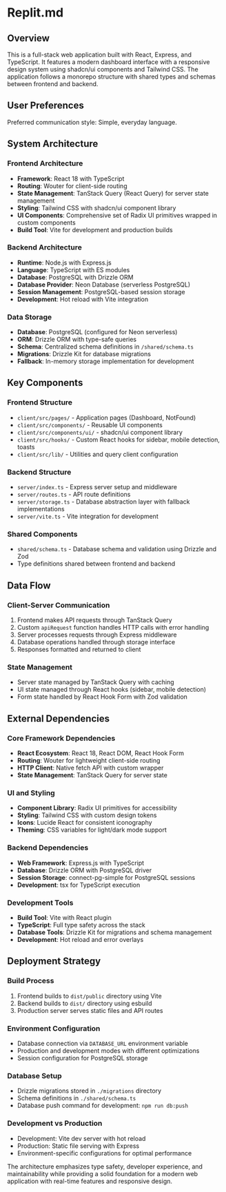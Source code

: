 # Replit.md

## Overview

This is a full-stack web application built with React, Express, and TypeScript. It features a modern dashboard interface with a responsive design system using shadcn/ui components and Tailwind CSS. The application follows a monorepo structure with shared types and schemas between frontend and backend.

## User Preferences

Preferred communication style: Simple, everyday language.

## System Architecture

### Frontend Architecture
- **Framework**: React 18 with TypeScript
- **Routing**: Wouter for client-side routing
- **State Management**: TanStack Query (React Query) for server state management
- **Styling**: Tailwind CSS with shadcn/ui component library
- **UI Components**: Comprehensive set of Radix UI primitives wrapped in custom components
- **Build Tool**: Vite for development and production builds

### Backend Architecture
- **Runtime**: Node.js with Express.js
- **Language**: TypeScript with ES modules
- **Database**: PostgreSQL with Drizzle ORM
- **Database Provider**: Neon Database (serverless PostgreSQL)
- **Session Management**: PostgreSQL-based session storage
- **Development**: Hot reload with Vite integration

### Data Storage
- **Database**: PostgreSQL (configured for Neon serverless)
- **ORM**: Drizzle ORM with type-safe queries
- **Schema**: Centralized schema definitions in `/shared/schema.ts`
- **Migrations**: Drizzle Kit for database migrations
- **Fallback**: In-memory storage implementation for development

## Key Components

### Frontend Structure
- `client/src/pages/` - Application pages (Dashboard, NotFound)
- `client/src/components/` - Reusable UI components
- `client/src/components/ui/` - shadcn/ui component library
- `client/src/hooks/` - Custom React hooks for sidebar, mobile detection, toasts
- `client/src/lib/` - Utilities and query client configuration

### Backend Structure
- `server/index.ts` - Express server setup and middleware
- `server/routes.ts` - API route definitions
- `server/storage.ts` - Database abstraction layer with fallback implementations
- `server/vite.ts` - Vite integration for development

### Shared Components
- `shared/schema.ts` - Database schema and validation using Drizzle and Zod
- Type definitions shared between frontend and backend

## Data Flow

### Client-Server Communication
1. Frontend makes API requests through TanStack Query
2. Custom `apiRequest` function handles HTTP calls with error handling
3. Server processes requests through Express middleware
4. Database operations handled through storage interface
5. Responses formatted and returned to client

### State Management
- Server state managed by TanStack Query with caching
- UI state managed through React hooks (sidebar, mobile detection)
- Form state handled by React Hook Form with Zod validation

## External Dependencies

### Core Framework Dependencies
- **React Ecosystem**: React 18, React DOM, React Hook Form
- **Routing**: Wouter for lightweight client-side routing
- **HTTP Client**: Native fetch API with custom wrapper
- **State Management**: TanStack Query for server state

### UI and Styling
- **Component Library**: Radix UI primitives for accessibility
- **Styling**: Tailwind CSS with custom design tokens
- **Icons**: Lucide React for consistent iconography
- **Theming**: CSS variables for light/dark mode support

### Backend Dependencies
- **Web Framework**: Express.js with TypeScript
- **Database**: Drizzle ORM with PostgreSQL driver
- **Session Storage**: connect-pg-simple for PostgreSQL sessions
- **Development**: tsx for TypeScript execution

### Development Tools
- **Build Tool**: Vite with React plugin
- **TypeScript**: Full type safety across the stack
- **Database Tools**: Drizzle Kit for migrations and schema management
- **Development**: Hot reload and error overlays

## Deployment Strategy

### Build Process
1. Frontend builds to `dist/public` directory using Vite
2. Backend builds to `dist/` directory using esbuild
3. Production server serves static files and API routes

### Environment Configuration
- Database connection via `DATABASE_URL` environment variable
- Production and development modes with different optimizations
- Session configuration for PostgreSQL storage

### Database Setup
- Drizzle migrations stored in `./migrations` directory
- Schema definitions in `./shared/schema.ts`
- Database push command for development: `npm run db:push`

### Development vs Production
- Development: Vite dev server with hot reload
- Production: Static file serving with Express
- Environment-specific configurations for optimal performance

The architecture emphasizes type safety, developer experience, and maintainability while providing a solid foundation for a modern web application with real-time features and responsive design.